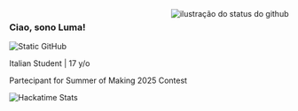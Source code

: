 <img align='right' src="https://github-readme-stats.vercel.app/api?username=LumaAlexia&show_icons=true&title_color=783c00&text_color=af552e&icon_color=783c00&bg_color=f8efd4&cache_seconds=2300" alt="ilustração do status do github">

### Ciao, sono Luma!

<img src="https://img.shields.io/static/v1?label=Overview&message=LumaAlexia&color=f8efd4&style=for-the-badge&logo=GitHub" alt="Static GitHub">

<p>Italian Student | 17 y/o</p>
<p>Partecipant for Summer of Making 2025 Contest</p>

<img src='https://github-readme-stats.hackclub.dev/api/wakatime?username=11228&api_domain=hackatime.hackclub.com&theme=gruvbox_light&custom_title=Hackatime+Stats&layout=compact&cache_seconds=0&langs_count=8' alt='Hackatime Stats'>
